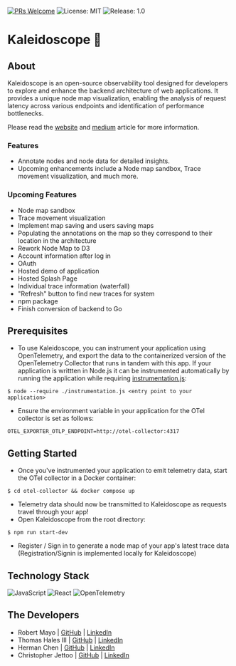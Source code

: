 [![PRs Welcome](https://img.shields.io/badge/PRs-welcome-purple.svg)](https://github.com/open-source-labs/Chronos)
![License: MIT](https://img.shields.io/badge/License-MIT-purple.svg)
![Release: 1.0](https://img.shields.io/badge/Release-1.0-purple)

# Kaleidoscope 🔭

## About 
Kaleidoscope is an open-source observability tool designed for developers to explore and enhance the backend architecture of web applications. It provides a unique node map visualization, enabling the analysis of request latency across various endpoints and identification of performance bottlenecks.

Please read the [website](www.google.com) and [medium](https://medium.com/@rbrtm984/a8f0f763de83) article for more information.
### Features
- Annotate nodes and node data for detailed insights.
- Upcoming enhancements include a Node map sandbox, Trace movement visualization, and much more.

### Upcoming Features
- Node map sandbox
- Trace movement visualization
- Implement map saving and users saving maps
- Populating the annotations on the map so they correspond to their location in the architecture
- Rework Node Map to D3
- Account information after log in
- OAuth
- Hosted demo of application
- Hosted Splash Page
- Individual trace information (waterfall)
- "Refresh" button to find new traces for system
- npm package
- Finish conversion of backend to Go

## Prerequisites 
- To use Kaleidoscope, you can instrument your application using OpenTelemetry, and export the data to the containerized version of the OpenTelemetry Collector that runs in tandem with this app. If your application is writtten in Node.js it can be instrumented automatically by running the application while requiring [instrumentation.js](https://github.com/oslabs-beta/Kaleidoscope/blob/dev/instrumentation.js):

```
$ node --require ./instrumentation.js <entry point to your application>
```

- Ensure the environment variable in your application for the OTel collector is set as follows:
```
OTEL_EXPORTER_OTLP_ENDPOINT=http://otel-collector:4317
```


## Getting Started
- Once you've instrumented your application to emit telemetry data, start the OTel collector in a Docker container:
```
$ cd otel-collector && docker compose up
```
- Telemetry data should now be transmitted to Kaleidoscope as requests travel through your app!
- Open Kaleidoscope from the root directory:
```
$ npm run start-dev
```
- Register / Sign in to generate a node map of your app's latest trace data (Registration/Signin is implemented locally for Kaleidoscope)

## Technology Stack 
![JavaScript](https://img.shields.io/badge/javascript-%23323330.svg?style=for-the-badge&logo=javascript&logoColor=%23F7DF1E)
![React](https://img.shields.io/badge/React-20232A?style=for-the-badge&logo=react&logoColor=61DAFB)
![OpenTelemetry](https://img.shields.io/badge/OpenTelemetry-3d348b?style=for-the-badge&logo=opentelemetry&logoColor=white)

## The Developers 
- Robert Mayo | [GitHub](https://github.com/rbrtm984) | [LinkedIn](https://www.linkedin.com/in/robertcmayo/)
- Thomas Hales III | [GitHub](https://github.com/thalesIII) | [LinkedIn](https://www.linkedin.com/in/thomas-hales-35ab311a3/)
- Herman Chen | [GitHub](https://github.com/HermanChen4) | [LinkedIn](https://www.linkedin.com/in/herman-chen-839339240/)
- Christopher Jettoo | [GitHub](https://github.com/Christopher-Jettoo) | [LinkedIn](https://www.linkedin.com/in/christopher-j-1a240b169/)
